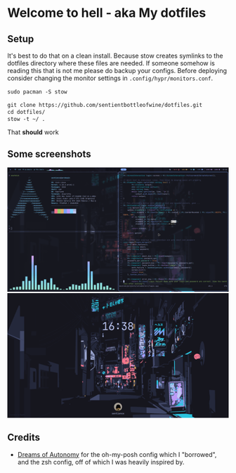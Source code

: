 # Welcome to hell - aka My dotfiles
## Setup
It's best to do that on a clean install. Because stow creates symlinks to the dotfiles directory where these files are needed.
If someone somehow is reading this that is not me please do backup your configs. Before deploying consider changing the monitor settings in `.config/hypr/monitors.conf`.
```
sudo pacman -S stow
```
```
git clone https://github.com/sentientbottleofwine/dotfiles.git
cd dotfiles/
stow -t ~/ .
```
That **should** work
## Some screenshots
![A shitty desktop](./assets/screenshot.png)
![A shitty desktop 2](./assets/screenshot2.png)

## Credits
- [Dreams of Autonomy](https://github.com/dreamsofautonomy) for the oh-my-posh config which I "borrowed", and the zsh config, off of which I was heavily inspired by.
